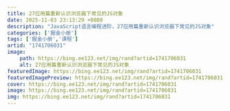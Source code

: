 ```yaml
---
title: 27应用篇重新认识浏览器下常见的JS对象
date: 2025-11-03 23:13:29 +0800
description: "JavaScript语言编程进阶，27应用篇重新认识浏览器下常见的JS对象"
categories: ['掘金小册']
tags: ['掘金小册','课程']
artid: "1741706031"
image:
    path: https://bing.ee123.net/img/rand?artid=1741706031
    alt: 27应用篇重新认识浏览器下常见的JS对象
featuredImage: https://bing.ee123.net/img/rand?artid=1741706031
featuredImagePreview: https://bing.ee123.net/img/rand?artid=1741706031
cover: https://bing.ee123.net/img/rand?artid=1741706031
image: https://bing.ee123.net/img/rand?artid=1741706031
img: https://bing.ee123.net/img/rand?artid=1741706031
---
```


